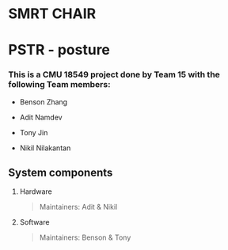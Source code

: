 # SMRT CHAIR
# PSTR - posture

### This is a CMU 18549 project done by Team 15 with the following Team members:
 -  Benson Zhang

 - Adit Namdev

 - Tony Jin

 - Nikil Nilakantan


## System components

1. Hardware
    > Maintainers: Adit & Nikil

2. Software
    > Maintainers: Benson & Tony
